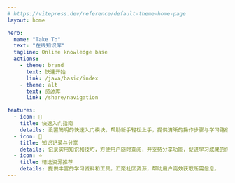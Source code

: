 ```yaml
---
# https://vitepress.dev/reference/default-theme-home-page
layout: home

hero:
  name: "Take To"
  text: "在线知识库"
  tagline: Online knowledge base
  actions:
    - theme: brand
      text: 快速开始
      link: /java/basic/index
    - theme: alt
      text: 资源库
      link: /share/navigation

features:
  - icon: 🚀
    title: 快速入门指南
    details: 设置简明的快速入门模块，帮助新手轻松上手，提供清晰的操作步骤与学习路径。
  - icon: 📝
    title: 知识记录与分享
    details: 记录实用知识和技巧，方便用户随时查阅，并支持分享功能，促进学习成果的传播。
  - icon: ⭐
    title: 精选资源推荐
    details: 提供丰富的学习资料和工具，汇聚社区资源，帮助用户高效获取所需信息。
---
```


